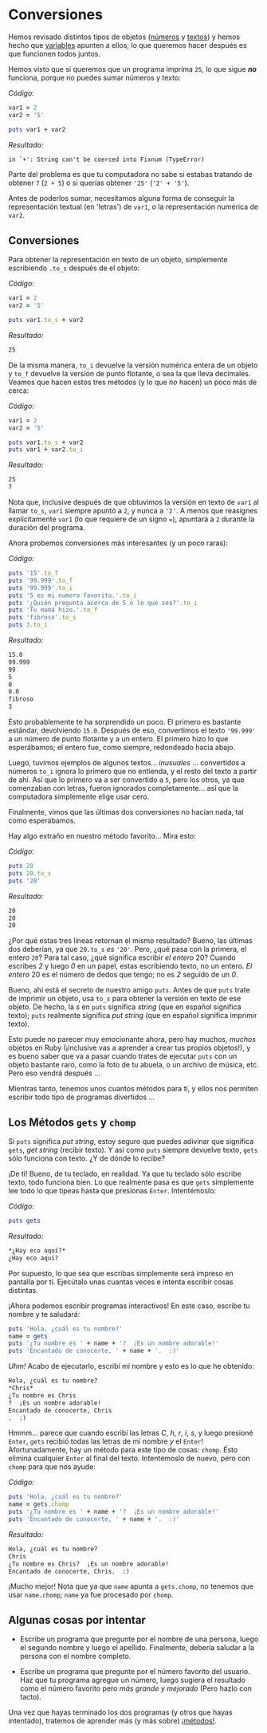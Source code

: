 Conversiones
============

Hemos revisado distintos tipos de objetos ([números](/aprende.a.programar/capitulos/numeros.html)
y [textos](/aprende.a.programar/capitulos/textos.html))
y hemos hecho que [variables](/aprende.a.programar/capitulos/variables.html)
apunten a ellos; lo que queremos hacer después es que funcionen todos juntos.

Hemos visto que si queremos que un programa imprima `25`, lo que sigue ***no***
funciona, porque no puedes sumar números y texto:

*Código:*

```ruby
var1 = 2
var2 = '5'

puts var1 + var2
```

*Resultado:*

```html
in `+': String can't be coerced into Fixnum (TypeError)
```

Parte del problema es que tu computadora no sabe si estabas tratando de obtener `7`
(`2 + 5`) o si querías obtener `'25'` (`'2' + '5'`).

Antes de poderlos sumar, necesitamos alguna forma de conseguir la representación
textual (en 'letras') de `var1`, o la representación numérica de `var2`.

## Conversiones

Para obtener la representación en texto de un objeto, simplemente escribiendo `.to_s`
después de el objeto:

*Código:*

```ruby
var1 = 2
var2 = '5'

puts var1.to_s + var2
```

*Resultado:*

```html
25
```

De la misma manera, `to_i` devuelve la versión numérica entera de un objeto y `to_f`
devuelve la versión de punto flotante, o sea la que lleva decimales. Veamos que hacen
estos tres métodos (y lo que *no* hacen) un poco más de cerca:

*Código:*

```ruby
var1 = 2
var2 = '5'

puts var1.to_s + var2
puts var1 + var2.to_i
```

*Resultado:*

```html
25
7
```

Nota que, inclusive después de que obtuvimos la versión en texto de `var1` al llamar
`to_s`, `var1` siempre apuntó a `2`, y nunca a `'2'`. A menos que reasignes
explícitamente `var1` (lo que requiere de un signo `=`), apuntará a `2` durante la
duración del programa.

Ahora probemos conversiones más interesantes (y un poco raras):

*Código:*

```ruby
puts '15'.to_f
puts '99.999'.to_f
puts '99.999'.to_i
puts '5 es mi numero favorito.'.to_i
puts '¿Quién pregunta acerca de 5 o lo que sea?'.to_i
puts 'Tu mamá hizo.'.to_f
puts 'fibroso'.to_s
puts 3.to_i
```

*Resultado:*

```html
15.0
99.999
99
5
0
0.0
fibroso
3
```

Ésto probablemente te ha sorprendido un poco. El primero es bastante estándar,
devolviendo `15.0`. Después de eso, convertimos el texto `'99.999'` a un número de
punto flotante y a un entero. El primero hizo lo que esperábamos; el entero fue,
como siempre, redondeado hacia abajo.

Luego, tuvimos ejemplos de algunos textos... *inusuales* ...  convertidos a números
`to_i` ignora lo primero que no entienda, y el resto del texto a partir de ahí. Así
que lo primero va a ser convertido a `5`, pero los otros, ya que comenzaban con letras,
fueron ignorados completamente... así que la computadora simplemente elige usar cero.

Finalmente, vimos que las últimas dos conversiones no hacían nada, tal como
esperábamos.

Hay algo extraño en nuestro método favorito... Mira esto:

*Código:*

```ruby
puts 20
puts 20.to_s
puts '20'
```

*Resultado:*

```html
20
20
20
```

¿Por qué estas tres líneas retornan el mismo resultado? Bueno, las últimas dos deberían,
ya que `20.to_s` *es* `'20'`. Pero, ¿qué pasa con la primera, el entero `20`? Para tal
caso, ¿qué significa escribir *el entero* 20? Cuando escribes *2* y luego *0* en un
papel, estas escribiendo texto, no un entero. *El entero* 20 es el número de dedos
que tengo; no es *2* seguido de un *0*.

Bueno, ahí está el secreto de nuestro amigo `puts`. Antes de que `puts` trate de
imprimir un objeto, usa `to_s` para obtener la versión en texto de ese objeto. De
hecho, la *s* en `puts` significa *string* (que en español significa texto); `puts`
realmente significa *put string* (que en español significa imprimir texto).

Esto puede no parecer muy emocionante ahora, pero hay muchos, *muchos* objetos en
Ruby (¡inclusive vas a aprender a crear tus propios objetos!), y es bueno saber que
va a pasar cuando trates de ejecutar `puts` con un objeto bastante raro, como la
foto de tu abuela, o un archivo de música, etc. Pero eso vendrá después ...

Mientras tanto, tenemos unos cuantos métodos para ti, y ellos nos permiten
escribir todo tipo de programas divertidos ...

Los Métodos `gets` y `chomp`
----------------------------

Si `puts` significa *put string*, estoy seguro que puedes adivinar que significa
`gets`, *get string* (recibir texto). Y así como `puts` siempre devuelve texto,
`gets` sólo funciona con texto. ¿Y de dónde lo recibe?

¡De ti! Bueno, de tu teclado, en realidad. Ya que tu teclado sólo escribe texto,
todo funciona bien. Lo que realmente pasa es que `gets` simplemente
lee todo lo que tipeas hasta que presionas `Enter`. Intentémoslo:

*Código:*

```ruby
puts gets
```
*Resultado:*

```html
*¿Hay eco aquí?*
¿Hay eco aquí?
```

Por supuesto, lo que sea que escribas simplemente será impreso en pantalla por ti.
Ejecútalo unas cuantas veces e intenta escribir cosas distintas.

¡Ahora podemos escribir programas interactivos! En este caso, escribe tu
nombre y te saludará:

```ruby
puts 'Hola, ¿cuál es tu nombre?'
name = gets
puts '¿Tu nombre es ' + name + '?  ¡Es un nombre adorable!'
puts 'Encantado de conocerte, ' + name + '.  :)'
```

*Uhm!* Acabo de ejecutarlo, escribí mi nombre y esto es lo que he obtenido:

```html
Hola, ¿cuál es tu nombre?
*Chris*
¿Tu nombre es Chris
?  ¡Es un nombre adorable!
Encantado de conocerte, Chris
.  :)
```

Hmmm... parece que cuando escribí las letras *C*, *h*, *r*, *i*, *s*, y luego presioné
`Enter`, `gets` recibió todas las letras de mi nombre *y* el `Enter`! Afortunadamente,
hay un método para este tipo de cosas: `chomp`. Ésto elimina cualquier `Enter`
al final del texto. Intentémoslo de nuevo, pero con `chomp` para
que nos ayude:

*Código:*

```ruby
puts 'Hola, ¿cuál es tu nombre?'
name = gets.chomp
puts '¿Tu nombre es ' + name + '?  ¡Es un nombre adorable!'
puts 'Encantado de conocerte, ' + name + '.  :)'
```

*Resultado:*

```html
Hola, ¿cuál es tu nombre?
Chris
¿Tu nombre es Chris?  ¡Es un nombre adorable!
Encantado de conocerte, Chris.  :)
```

¡Mucho mejor! Nota que ya que `name` apunta a `gets.chomp`, no tenemos que usar
`name.chomp`; `name` ya fue procesado por `chomp`.

Algunas cosas por intentar
--------------------------

* Escribe un programa que pregunte por el nombre de una persona,
luego el segundo nombre y luego el apellido. Finalmente, debería saludar
a la persona con el nombre completo.

* Escribe un programa que pregunte por el número favorito del
usuario. Haz que tu programa agregue un número, luego sugiera el resultado
como el número favorito pero _más grande y mejorado_ (Pero hazlo con tacto).

Una vez que hayas terminado los dos programas (y otros que hayas
intentado), tratemos de aprender más (y más sobre)
[¡métodos!](/aprende.a.programar/capitulos/metodos.html).
